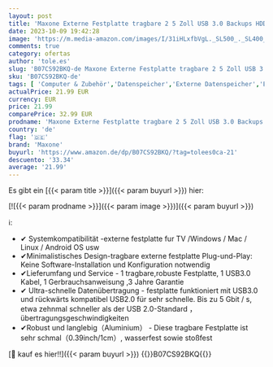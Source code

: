 ```yaml
---
layout: post
title: 'Maxone Externe Festplatte tragbare 2 5 Zoll USB 3.0 Backups HDD Tragbare für TV PC Mac MacBook  Chromebook  Wii u  Laptop Desktop Windows 160GB Charcoal'
date: 2023-10-09 19:42:28
image: 'https://m.media-amazon.com/images/I/31iHLxfbVgL._SL500_._SL400_.jpg'
comments: true
category: ofertas
author: 'tole.es'
slug: 'B07CS92BKQ-de Maxone Externe Festplatte tragbare 2 5 Zoll USB 3.0...'
sku: 'B07CS92BKQ-de'
tags: [ 'Computer & Zubehör','Datenspeicher','Externe Datenspeicher','Externe Festplatten','maxone','🇩🇪', ]
actualPrice: 21.99 EUR
currency: EUR
price: 21.99
comparePrice: 32.99 EUR
prodname: 'Maxone Externe Festplatte tragbare 2 5 Zoll USB 3.0 Backups HDD Tragbare für TV PC Mac MacBook  Chromebook  Wii u  Laptop Desktop Windows 160GB Charcoal'
country: 'de'
flag: '🇩🇪'
brand: 'Maxone'
buyurl: 'https://www.amazon.de/dp/B07CS92BKQ/?tag=tolees0ca-21'
descuento: '33.34'
average: '21.99'
---
```


Es gibt ein [{{< param title >}}]({{< param buyurl >}}) hier:

[![{{< param prodname >}}]({{< param image >}})]({{< param buyurl >}})

ℹ️:

- ✔ Systemkompatibilität -externe festplatte fur TV /Windows / Mac / Linux / Android OS usw
- ✔Minimalistisches Design-tragbare externe festplatte Plug-und-Play: Keine Software-Installation und Konfiguration notwendig
- ✔Lieferumfang und Service - 1 tragbare,robuste Festplatte, 1 USB3.0 Kabel, 1 Gerbrauchsanweisung ,3 Jahre Garantie
- ✔ Ultra-schnelle Datenübertragung - festplatte funktioniert mit USB3.0 und rückwärts kompatibel USB2.0 für sehr schnelle. Bis zu 5 Gbit / s, etwa zehnmal schneller als der USB 2.0-Standard ，übertragungsgeschwindigkeiten
- ✔Robust und langlebig（Aluminium） - Diese tragbare Festplatte ist sehr schmal（0.39inch/1cm）, wasserfest sowie stoßfest

[🛒 kauf es hier!!]({{< param buyurl >}})
{{<world>}}B07CS92BKQ{{</world>}}
